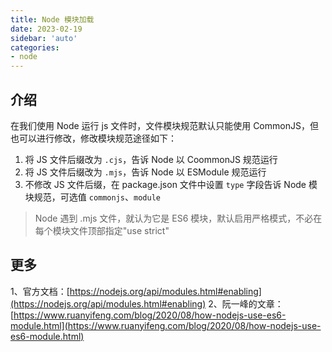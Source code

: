 ```yaml
---
title: Node 模块加载
date: 2023-02-19
sidebar: 'auto'
categories:
- node
---
```


## 介绍

在我们使用 Node 运行 js 文件时，文件模块规范默认只能使用 CommonJS，但也可以进行修改，修改模块规范途径如下：

1. 将 JS 文件后缀改为 `.cjs`，告诉 Node 以 CoommonJS 规范运行
2. 将 JS 文件后缀改为 `.mjs`，告诉 Node 以 ESModule 规范运行
3. 不修改 JS 文件后缀，在 package.json 文件中设置 `type` 字段告诉 Node 模块规范，可选值 `commonjs`、`module`

> Node 遇到 .mjs 文件，就认为它是 ES6 模块，默认启用严格模式，不必在每个模块文件顶部指定"use strict"

## 更多

1、官方文档：[https://nodejs.org/api/modules.html#enabling](https://nodejs.org/api/modules.html#enabling)
2、阮一峰的文章：[https://www.ruanyifeng.com/blog/2020/08/how-nodejs-use-es6-module.html](https://www.ruanyifeng.com/blog/2020/08/how-nodejs-use-es6-module.html)
